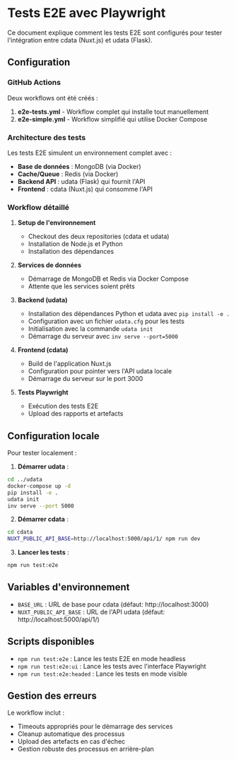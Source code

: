 # Tests E2E avec Playwright

Ce document explique comment les tests E2E sont configurés pour tester l'intégration entre cdata (Nuxt.js) et udata (Flask).

## Configuration

### GitHub Actions

Deux workflows ont été créés :

1. **e2e-tests.yml** - Workflow complet qui installe tout manuellement
2. **e2e-simple.yml** - Workflow simplifié qui utilise Docker Compose

### Architecture des tests

Les tests E2E simulent un environnement complet avec :
- **Base de données** : MongoDB (via Docker)
- **Cache/Queue** : Redis (via Docker)  
- **Backend API** : udata (Flask) qui fournit l'API
- **Frontend** : cdata (Nuxt.js) qui consomme l'API

### Workflow détaillé

1. **Setup de l'environnement**
   - Checkout des deux repositories (cdata et udata)
   - Installation de Node.js et Python
   - Installation des dépendances

2. **Services de données**
   - Démarrage de MongoDB et Redis via Docker Compose
   - Attente que les services soient prêts

3. **Backend (udata)**
   - Installation des dépendances Python et udata avec `pip install -e .`
   - Configuration avec un fichier `udata.cfg` pour les tests
   - Initialisation avec la commande `udata init`
   - Démarrage du serveur avec `inv serve --port=5000`

4. **Frontend (cdata)**
   - Build de l'application Nuxt.js
   - Configuration pour pointer vers l'API udata locale
   - Démarrage du serveur sur le port 3000

5. **Tests Playwright**
   - Exécution des tests E2E
   - Upload des rapports et artefacts

## Configuration locale

Pour tester localement :

1. **Démarrer udata** :
```bash
cd ../udata
docker-compose up -d
pip install -e .
udata init
inv serve --port 5000
```

2. **Démarrer cdata** :
```bash
cd cdata
NUXT_PUBLIC_API_BASE=http://localhost:5000/api/1/ npm run dev
```

3. **Lancer les tests** :
```bash
npm run test:e2e
```

## Variables d'environnement

- `BASE_URL` : URL de base pour cdata (défaut: http://localhost:3000)
- `NUXT_PUBLIC_API_BASE` : URL de l'API udata (défaut: http://localhost:5000/api/1/)

## Scripts disponibles

- `npm run test:e2e` : Lance les tests E2E en mode headless
- `npm run test:e2e:ui` : Lance les tests avec l'interface Playwright
- `npm run test:e2e:headed` : Lance les tests en mode visible

## Gestion des erreurs

Le workflow inclut :
- Timeouts appropriés pour le démarrage des services
- Cleanup automatique des processus
- Upload des artefacts en cas d'échec
- Gestion robuste des processus en arrière-plan